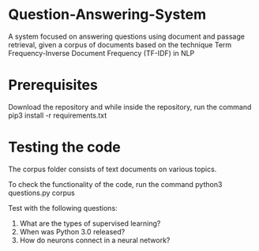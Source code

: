 # Question-Answering-System

A system focused on answering questions using document and passage retrieval, given a corpus of documents based on the technique Term Frequency-Inverse Document Frequency (TF-IDF) in NLP

# Prerequisites
Download the repository and while inside the repository, run the command pip3 install -r requirements.txt

# Testing the code
The corpus folder consists of text documents on various topics.

To check the functionality of the code, run the command python3 questions.py corpus

Test with the following questions:

1. What are the types of supervised learning?
2. When was Python 3.0 released?
3. How do neurons connect in a neural network?
